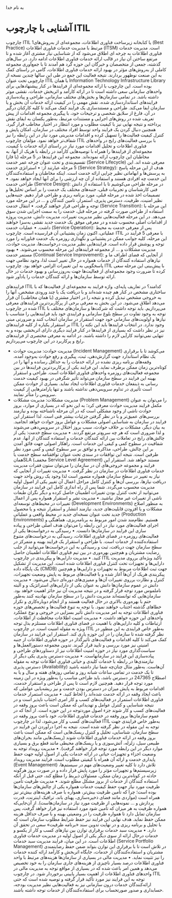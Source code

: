 به نام خدا

# آشنایی با چارچوب ITIL

چارچوب ITIL 1یا کتابخانه زیرساخت فناوری اطلاعات، مجموعه‌ای از به‌‌روش‌های (Best Practice) مرتبط با مدیریت خدمات فناوری اطلاعات (ITSM) است. مدیریت خدمات فناوری اطلاعات به چرخه ای اطلاق می‌شود که از شناسایی نیاز مشتری آغاز شده و تا مرتفع ساختن آن نیاز در قالب ارائه خدمات فناوری اطلاعات ادامه دارد. در سال‌های گذشته، جمعی از متخصصان و خبرگان این حوزه گرد هم آمدند تا با جمع‌آوری مجموعه کاملی از به‌روش‌های مؤثر در بهبود ارائه خدمات فناوری اطلاعات، گامی در راستای کمک به این صنعت نوظهور بردارند. نتیجه فعالیت این جمع در طی این سالها چندین نسخه از چارچوبی تحت عنوان ITIL یا همان Information Technology Infrastructure Library بوده است. این چارچوب با ارائه مجموعه‌ای از فرایندها در کنار پیشنهادهایی برای واحدهای سازمانی سعی داشته است تا در ارائه کارآمد و اثربخش خدمات، نقشی موثر داشته باشد.
در تمامی سازمان‌ها و بخش‌های مختلف سازمانی، طراحی و پیاده‌سازی فرایندهای استانداردسازی شده، نقش مهمی را در کیفیت ارائه خدمات آن بخش و یا سازمان ایفا می‌کند. طراحی و مستندسازی یک فرایند کمک می‌کند تا کلیه کارکنان درگیر در آن، فارغ از سلایق شخصی و ترجیحات خود، با پیگیری مجموعه اقدامات از پیش تعریف شده در روش‌های اجرایی و مستندات مرتبط، به‌طور یکسان به ایفای نقش پرداخته و نتیجه نهایی نیز با کیفیت مطلوب و مورد انتظار در اختیار مخاطب قرار گیرد. همچنین دنبال کردن یک فرایند واحد توسط افراد مختلف در سازمان، امکان پایش و کنترل کیفیت فعالیت‌ها را تسهیل کرده و اقدامات مدیریتی مورد نیاز در این رابطه را نیز شفاف‌تر خواهد نمود. مؤلفان چارچوب ITIL با بررسی فعالیت‌های رایج در واحدهای فناوری اطلاعات و تحلیل اقدامات مورد نیاز در راستای ارائه خدمات با کیفیت، مجموعه‌ای از فرایندها را همراه با توصیه‌هایی کارآمد در رابطه با هریک از آنها، به مخاطبان این چارچوب ارائه نموده‌اند. مجموعه این فرایندها در 5 مرحله (یا فاز) تقسیم‌بندی و تحت عنوان چرخه عمر خدمت (Service Lifecycle) معرفی شده اند. این 5 مرحله عبارتند از:
    • استراتژی خدمت (Service Strategy):
هدف از این مرحله پاسخ به پرسش‌ها و ابهاماتی نظیر چرایی ارائه خدمت است. اینکه مخاطبان و استفاده‌کنندگان این خدمت چه افرادی هستند و استفاده از آن چه ارزشی را برای آنها ایجاد خواهد نمود.
    • طراحی خدمت (Service Design):
در مرحله طراحی می‌کوشیم تا با استفاده از دانش فنی کارشناسان و تجربیات قبلی، جنبه‌های مختلف یک خدمت را بر اساس تحلیل‌ها و تصمیمات اخذ شده در مرحله قبلی، مورد برنامه ریزی و طراحی قرار دهیم. جنبه‌هایی نظیر امنیت، ظرفیت، دسترس پذیری، استمرار، تامین کنندگان و … در این مرحله مورد توجه و طراحی قرار خواهند گرفت.
    • انتقال خدمت (Service Transition):
این مرحله با استفاده از طراحی صورت گرفته در مرحله قبل، خدمت را به سمت اجرایی شدن سوق می‌دهد. در این مرحله فعالیت‌هایی نظیر مدیریت تغییرات، مدیریت دانش، مدیریت پروژه از اقدامات اصلی محسوب شده و در معرفی موفق یک خدمت جدید نقشی به‌سزا خواهند داشت.
    • عملیات خدمت (Service Operation):
پس از معرفی خدمت به محیط عملیاتی، اکنون زمان پشتیبانی آن فرارسیده است. چارچوب ITIL با معرفی 5 فرآیند در این مرحله، کلیه جوانب ممکن در پشتیبانی و نگهداری روزمره یک خدمت فناورانه را مورد توجه و پوشش قرار داده است. فرایندهایی نظیر مدیریت درخواست‌ها، مدیریت حوادث، مدیریت مشکلات و … از مجموعه فرایندهای این مرحله محسوب می‌شوند.
    • بهبود مستمر خدمت (Continual Service Improvement):
از آنجایی که فضای اطراف ما و نیازهای استفاده کنندگان از خدمات همواره در حال تغییر است لذا، وجود نظامی جهت پاسخگویی به این تغییرات الزامی خواهد بود. چارچوب ITIL با پیش‌بینی این مرحله سعی کرده تا ضرورت وجود مجموعه‌ای از فعالیت‌ها جهت به‌روزرسانی و بهبود خدمات در حال ارائه توسط سازمان‌ها و ارائه کنندگان خدمات را یادآور شود.


 فرایندهای ITIL کدامند؟
در تعاریف پایه‌ای، واژه فرایند به مجموعه‌ای از فعالیت‌ها که با ساختاری مشخص در کنار هم چیده شده‌اند و با دریافت یک یا چند ورودی مشخص، آنها را به خروجی مشخص تبدیل کرده و نتیجه را در اختیار مشتری (یا همان مخاطب) آن قرار می‌دهد اطلاق می‌شود. در این بخش به معرفی برخی از پرکاربردترین فرایندهای معرفی شده در چارچوب ITIL می‌پردازیم. باید توجه داشت که شرکت‌ها و سازمان‌های مختلف با توجه به وجود تفاوت در سطح بلوغ سازمانی و فرایندیِ خود باید فرایندهایی را متناسب با نیازها و اولویت‌های سازمانی خود جهت استقرار در سازمان انتخاب کنند و ضرورتی مبنی بر استقرار یکباره از کلیه فرایندهای ITIL وجود ندارد. در انتخاب فرایندها باید این نکته را نیز در نظر داشت که بسیاری از فرایندها در کنار فرایند دیگری دارای اثربخشی بوده و به تنهایی نمی‌توانند کارآیی لازم را داشته باشند. در ادامه به معرفی مختصری از فرایندهای رایج و پرکاربرد در این چارچوب می‌پردازیم.
- مدیریت حوادث:
مدیریت حوادث (Incident Management) می‌کوشد تا با برقراری یک نظام استاندارد جهت گزارش‌دهی، ثبت، پیگیری و رفع حوادث به‌وجود آمده، وقفه‌های برنامه ریزی نشده در ارائه خدمات را به حداقل رسانده و آنها را در کوتاه‌ترین زمان ممکن برطرف نماید. این فرایند یکی از پرکاربردترین فرایندها در بین مجموعه فعالیت‌های روزمره واحدهای فناوری اطلاعات است. طراحی و استقرار بهینه این فرایند در سطح سازمان می‌تواند تأثیر شگرفی در بهبود کیفیت خدمت رسانی به ذینفعان خدمات فناوری اطلاعات ایجاد نماید. بسیاری از حوادث ممکن است تأثیری در تداوم سرویس‌دهی نداشته باشند و تنها پارامترهایی از کیفیت سرویس را متأثر نمایند.
- مدیریت مشکلات:
مدیریت مشکلات (Problem Management) را می‌توان به عنوان مکمل فرایند مدیریت حوادث معرفی کرد؛ به این نحو که در بسیاری از موارد، بروز حوادث ناشی از وجود مشکلی است که در آن مرحله ناشناخته بوده و نیازمند بررسی‌های عمیق‌تر و با در نظر گرفتن جزئیات بیشتر فنی است. لذا استقرار این فرایند در سازمان به شناسایی اصولی مشکلات و عوامل بروز حوادث خواهد انجامید. به بیان دیگر، مشکلات بر خلاف حوادث، سبب بروز اختلال در سرویس‌دهی می‌شوند و لذا ضروری است که هر چه سریع‌تر مرتفع گردند.
    • مدیریت سطح خدمت:
یکی از چالش‌های رایج در تعاملات بین ارائه کنندگان خدمات و استفاده کنندگان از آنها، عدم شفافیت در سطوح کمی و کیفی این خدمات است. راهکار اصولی جهت فائق آمدن بر این چالش، طراحی، مذاکره و توافق بر سر سطوح کیفی و کمی مورد نظر طرفین است. نتیجه این توافقات در سندی تحت عنوان توافقنامه سطح خدمت یا همانSLA  (مخفف Service Level Agreement) مستند خواهد شد. استقرار این فرایند و مجموعه خروجی‌های آن در سازمان را می‌توان ستون فقرات مدیریت خدمات فناوری اطلاعات در سازمان در نظر گرفت.
    • مدیریت تغییرات
از آنجایی که نیاز به تغییر در سطح سازمان همواره متصور است  لذا وجود یک روش واحد جهت دریافت نیازها، بررسی آن‌ها و کنترل کامل مراحل اعمال آن تغییر یکی از اصول اولیه مدیریت محسوب می‌گردد. شما پس از راه اندازی کامل این فرایند در سازمان می‌توانید از تحت کنترل بودن تغییرات اطمینان حاصل کرده و دیگر نگران طبعات ناشی از تغییرات غیر مجاز نباشید.
    • مدیریت نشر و استقرار
همواره پس از اعمال تغییرات در محیط‌های توسعه‌ای (Development Environments) به منظور اصلاح مشکلات و یا افزودن قابلیت‌های جدید، نیازمند انتشار و استقرار نتیجه و یا محصول جدید تحت عنوان نسخه‌ای جدید در محیط واقعی و عملیاتی (Production Environments) هستیم. نظام‌مند شدن امور مربوط به برنامه‌ریزی، هماهنگی و اجرای فعالیت‌های مورد نیاز در این رابطه را می‌توان هدف اصلی طراحی و پیاده سازی این فرایند در سازمان‌ها دانست.
    • رسیدگی به درخواست‌ها
یکی از فعالیت‌های روزمره در فضای فناوری اطلاعات، رسیدگی به درخواست‌های متنوع استفاده‌کننده از خدمات است. با طراحی و استقرار یک فرایند بهینه و متمرکز در سطح سازمان جهت دریافت، ثبت و رسیدگی به این درخواست‌ها می‌توانید از جلب رضایت مشتریان و هم‌چنین بهره‌وری در بین تیم فناوری اطلاعات اطمینان حاصل کنید.
    • مدیریت دارایی‌ها و پیکربندی
در چارچوب ITIL تأکید ویژه‌ای برروی مدیریت دارایی‌ها و تجهیزات تحت کنترل فناوری اطلاعات شده است. این مدیریت از تشکیل یک پایگاه داده (CMDB) جهت ثبت اطلاعات مربوط به تجهیزات و دارایی‌ها و هم‌چنین پیکربندی هریک از آن‌ها آغاز شده و با فعالیت‌های مربوط به پایش وضعیت تجهیزات، کنترل و نظارت برروی تغییرات آن‌ها و ممیزی‌های دوره‌ای دنبال می‌شود.
    • مدیریت دانش
در عموم سازمان‌ها دانش به عنوان یکی از دارایی‌های استراتژیک و و البته ناملموس مورد توجه قرار گرفته و در نتیجه مدیریت آن نیز حائز اهمیت خواهد بود. سازمان‌هایی که توانسته‌اند مدیریت دانش را در سطح سازمان نهادینه کنند به‌طور حتم با بهره‌وری بالاتری در حال فعالیت هستند و از انجام دوباره‌کاری و تکرار خطاهای گذشته اجتناب خواهند نمود. با توجه به تنوع فعالیت‌ها و تخصص‌های حوزه فناوری اطلاعات توجه به امر مدیریت دانش تأثیر بسزایی در خروجی و نوع عملکرد واحدهای این حوزه خواهد داشت.
    • مدیریت امنیت اطلاعات
محافظت از اطلاعات، ارتباطات و کلیه دارایی‌های با اهمیت در فضای فناوری اطلاعات مستلزم بذل توجه ویژه به مقوله امنیت است. در چارچوب ITIL به‌طور خاص فرایندی به این منظور در نظر گرفته شده تا سازمان را در این حوزه یاری کند. استقرار این فرایند در سازمان کمک می‌کند تا کلیه اقدامات و فعالیت‌های تأثیرگذار در حوزه فناوری اطلاعات از جنبه امنیتی نیز مورد بررسی و تایید قرار گیرند. تدوین مجموعه دستورالعمل‌ها و سیاست‌گذاری مورد نیاز در حوزه امنیت اطلاعات نیز از دستاوردهای طراحی و پیاده‌سازی این فرایند در سازمانهاست.
    • مدیریت دسترس پذیری
یکی دیگر از نیازمندی‌ها در رابطه با خدمات کلیدی و حیاتی فناوری اطلاعات توجه به مقوله دسترس پذیری (Availability) آن‌هاست. به‌طور مثال چنان‌چه شما نیاز داشته باشید تا یک خدمت در تمامی ساعات شبانه روز و تمامی روزهای هفته و سال و یا به اصطلاح 24*7*365 در دسترس باشد، باید طراحی مناسب را به‌طور ویژه در این زمینه مورد توجه قرار دهید. هم‌چنین لازم است تا پس از طراحی و استقرار خدمت، اقدامات مربوط به پایش میزان در دسترس بودن خدمت و نیز ریشه‌یابی عواملی که باعث ایجاد وقفه در ارائه خدمت شده‌اند را لحاظ کنید.
    • مدیریت استمرار خدمات فناوری اطلاعات
استمرار در فعالیت‌های کسب و کار امری اجتناب ناپذیر است و در نتیجه شناسایی و کنترل عوامل و تهدیداتی که ممکن است باعث بروز وقفه در فعالیت‌های کسب و کار شوند جزء اصول موردتوجه در این حوزه است. از آنجا که در عموم سازمان‌ها بروز وقفه در خدمات فناوری اطلاعات، خود باعث بروز وقفه در فعالیت‌های کسب و کار می‌شود، لذا در چارچوب ITIL به‌طور خاص فرایندی جهت توجه به این مقوله در نظر گرفته شده است. نتیجه به اجرا درآوردن این فرایند در سطح سازمان، شناسایی، تحلیل و کنترل ریسک‌هایی است که ممکن است باعث بروز وقفه در ارائه خدمات فناوری اطلاعات شوند (ریسک‌هایی مانند بحران‌های طبیعی سیل، زلزله، آتش‌سوزی و یا ریسک‌های محیطی مانند قطع برق و بسیاری موارد دیگر در این رابطه مورد توجه قرار خواهند گرفت).
    • مدیریت رویداد
توجه به وضعیت اجزاء و تجهیزات حیاتی در ارائه خدمات یکی از اصول اولیه جهت حفظ پایداری خدمت و ارائه آن همراه با کیفیتی مطلوب است. فرایند مدیریت رویداد (Event Management) تلاش دارد تا کلیه تغییر وضعیت‌های مهم در سیستم‌ها، زیرسیستم‌ها و تجهیزات مؤثر را مورد پایش قرار داده و در صورت بروز هرگونه حادثه در کوتاه‌ترین زمان ممکن، مسئولان ذیربط را مطلع کند، حتی قبل از آنکه استفاده کنندگان از خدمات از بروز مشکل مطلع شوند.
    • مدیریت ظرفیت
تأمین ظرفیت مورد نیاز جهت حفظ کیفیت خدمات همواره یکی از چالش‌های سازمان‌ها بوده است؛ چرا که تأمین ظرفیت بیش‌تر، همواره با صرف هزینه‌های بیش‌تر نیز همراه است (مواردی مانند فضای ذخیره‌سازی، پهنای باند، ترافیک اینترنت، قدرت پردازش و … نمونه‌هایی از ظرفیت مورد نیاز در سازمان‌هاست). از آن‌جایی‌که همواره ظرفیت به هر میزان که تأمین شود مورد استفاده نیز قرار خواهد گرفت، پس سازمان تمایل دارد تا همواره ظرفیت را در وضعیتی بهینه و با صرف حداقل هزینه ممکن حفظ نماید. هدف نهایی این فرایند نیز حفظ شرایط مطلوب سازمان است که با تحلیل و برنامه ریزی و در نهایت تدوین سند «برنامه ظرفیت» سعی در تحقق آن دارد.
    • مدیریت سبد خدمات
برقراری توازن بین نیازهای کسب و کار از یکسو و خدمات درحال ارائه از سوی دیگر یکی از اصول اولیه در مدیریت خدمات فناوری اطلاعات است. در این میان، فرایند مدیریت سبد خدمات (Service Portfolio Management) در تلاش است تا با برقراری این توازن بتواند ضمن حفظ رضایتمندی مشتریان و استفاده‌کنندگان از خدمات، جایگاه اثربخش و کارآمد ارائه کننده خدمات را نیز تثبیت نماید.
    • مدیریت مالی
در بسیاری از سازمان‌ها هزینه‌های مرتبط با واحد فناوری اطلاعات درصد بسیار ناچیزی از هزینه‌های جاری سازمان را به خود تخصیص می‌دهد و همین امر باعث شده که در بسیاری از مواقع توجه به مدیریت مالی در واحدهای فناوری اطلاعات از اهمیت بسیار پایینی برخوردار شود. در چارچوب ITIL توجه به این فرایند نیز مورد تأکید قرار گرفته و توصیه شده است که حتی ارائه‌کنندگان خدمات درون سازمانی نیز به فعالیت‌هایی نظیر مدیریت بودجه، حسابداری و صدور صورتحساب برای استفاده‌کنندگان از خدمات توجه داشته باشند.
